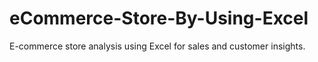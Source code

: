 # eCommerce-Store-By-Using-Excel
E-commerce store analysis using Excel for sales and customer insights.
